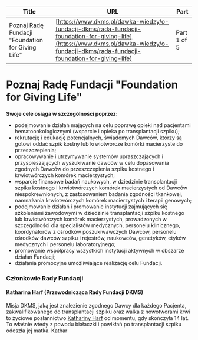 | **Title**       | **URL**           | **Part**              |
|-----------------|-------------------|-----------------------|
| Poznaj Radę Fundacji "Foundation for Giving Life"         | [https://www.dkms.pl/dawka-wiedzy/o-fundacji-dkms/rada-fundacji-foundation-for-giving-life](https://www.dkms.pl/dawka-wiedzy/o-fundacji-dkms/rada-fundacji-foundation-for-giving-life)    | Part 1 of 5          |

# Poznaj Radę Fundacji "Foundation for Giving Life"

**Swoje cele osiąga w szczególności poprzez:**


* podejmowanie działań mających na celu poprawę opieki nad pacjentami hematoonkologicznymi (wsparcie i opieka po transplantacji szpiku);
* rekrutację i edukację potencjalnych, świadomych Dawców, którzy są gotowi oddać szpik kostny lub krwiotwórcze komórki macierzyste do przeszczepienia;
* opracowywanie i utrzymywanie systemów upraszczających i przyspieszających wyszukiwanie dawców w celu dopasowania zgodnych Dawców do przeszczepienia szpiku kostnego i krwiotwórczych komórek macierzystych;
* wsparcie finansowe badań naukowych, w dziedzinie transplantacji szpiku kostnego i krwiotwórczych komórek macierzystych od Dawców niespokrewnionych, z zastosowaniem badania zgodności tkankowej, namnażania krwiotwórczych komórek macierzystych i terapii genowych;
* podejmowanie działań i promowanie instytucji zajmujących się szkoleniami zawodowymi w dziedzinie transplantacji szpiku kostnego lub krwiotwórczych komórek macierzystych, prowadzonych w szczególności dla specjalistów medycznych, personelu klinicznego, koordynatorów z ośrodków poszukiwawczych Dawców, personelu ośrodków dawców szpiku i rejestrów, naukowców, genetyków, etyków medycznych i personelu laboratoryjnego;
* promowanie współpracy wszystkich instytucji aktywnych w obszarze działań Fundacji;
* działania promocyjne umożliwiające realizację celu Fundacji.


### Członkowie Rady Fundacji


#### Katharina Harf (Przewodnicząca Rady Fundacji DKMS)


Misja DKMS, jaką jest znalezienie zgodnego Dawcy dla każdego Pacjenta, zakwalifikowanego do transplantacji szpiku oraz walka z nowotworami krwi to życiowe posłannictwo [Kathariny Harf](/dawka-wiedzy/o-fundacji-dkms/moim-wielkim-marzeniem-jest-to-aby-kazdy-pacjent-zostal-uratowany "„Moim wielkim marzeniem jest to, aby każdy Pacjent został uratowany\"") od momentu, gdy skończyła 14 lat. To właśnie wtedy z powodu białaczki i powikłań po transplantacji szpiku odeszła jej matka. Kathar